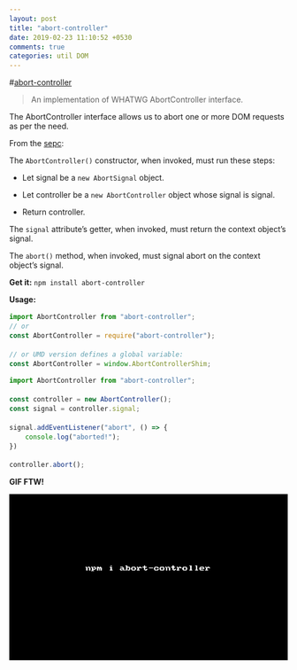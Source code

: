 ```yaml
---
layout: post
title: "abort-controller"
date: 2019-02-23 11:10:52 +0530
comments: true
categories: util DOM
---
```


#[abort-controller](https://www.npmjs.com/package/abort-controller)
> An implementation of WHATWG AbortController interface.

The AbortController interface allows us to abort one or more DOM requests as per the need.

From the [sepc](https://dom.spec.whatwg.org/#interface-abortcontroller):

The `AbortController()` constructor, when invoked, must run these steps:

* Let signal be a `new AbortSignal` object.

* Let controller be a `new AbortController` object whose signal is signal.

* Return controller.

The `signal` attribute’s getter, when invoked, must return the context object’s signal.

The `abort()` method, when invoked, must signal abort on the context object’s signal.

__Get it:__ `npm install abort-controller`

__Usage:__

```js
import AbortController from "abort-controller";
// or
const AbortController = require("abort-controller");

// or UMD version defines a global variable:
const AbortController = window.AbortControllerShim;
```


```js
import AbortController from "abort-controller";

const controller = new AbortController();
const signal = controller.signal;

signal.addEventListener("abort", () => {
    console.log("aborted!");
})

controller.abort();
```

__GIF FTW!__

![abort-controller](/images/abort-controller/abort-controller.gif)
